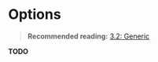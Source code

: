 # Options

> **Recommended reading:** 
> [3.2: Generic](https://rust-unofficial.github.io/too-many-lists/second-generic.html)


**TODO**
